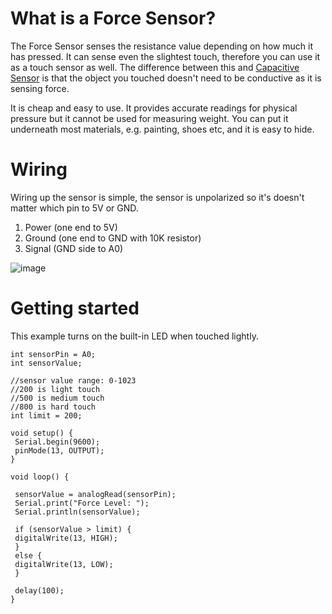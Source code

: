 # What is a Force Sensor?
The Force Sensor senses the resistance value depending on how much it has pressed. It can sense even the slightest touch, therefore you can use it as a touch sensor as well. The difference between this and [Capacitive Sensor](https://lab.arts.ac.uk/books/physical-computing/page/making-a-capacitive-touch-sensor) is that the object you touched doesn't need to be conductive as it is sensing force.

It is cheap and easy to use. It provides accurate readings for physical pressure but it cannot be used for measuring weight. You can put it underneath most materials, e.g. painting, shoes etc, and it is easy to hide.

# Wiring
Wiring up the sensor is simple, the sensor is unpolarized so it's doesn't matter which pin to 5V or GND.

1. Power (one end to 5V)
1. Ground (one end to GND with 10K resistor)
1. Signal (GND side to A0)

![image](https://github.com/creativetechnologylab/physicalComputingTutorials/assets/64136454/a9afec4d-ac96-4449-9b2e-40695f4eb87a)
# Getting started

This example turns on the built-in LED when touched lightly.

````
int sensorPin = A0; 
int sensorValue; 

//sensor value range: 0-1023
//200 is light touch 
//500 is medium touch
//800 is hard touch 
int limit = 200; 

void setup() {
 Serial.begin(9600);
 pinMode(13, OUTPUT);
}

void loop() {

 sensorValue = analogRead(sensorPin); 
 Serial.print("Force Level: ");
 Serial.println(sensorValue);
 
 if (sensorValue > limit) {
 digitalWrite(13, HIGH); 
 }
 else {
 digitalWrite(13, LOW); 
 }
 
 delay(100); 
}
````

